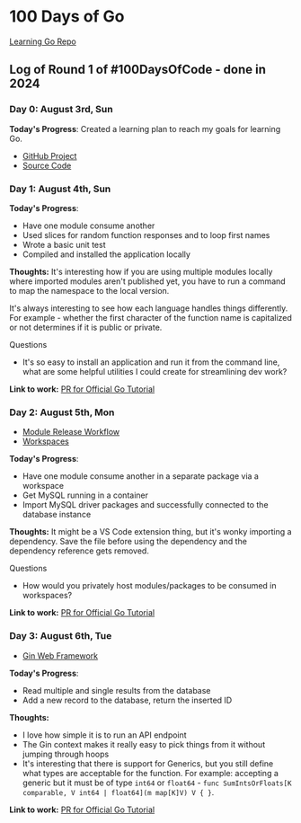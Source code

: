 # 100 Days of Go
[Learning Go Repo](https://github.com/craigmcampbell/learning-go)

## Log of Round 1 of #100DaysOfCode - done in 2024

### Day 0: August 3rd, Sun
**Today's Progress**: Created a learning plan to reach my goals for learning Go.

- [GitHub Project](https://github.com/users/craigmcampbell/projects/4)
- [Source Code](https://github.com/craigmcampbell/learning-go)

### Day 1: August 4th, Sun

**Today's Progress**: 
- Have one module consume another
- Used slices for random function responses and to loop first names
- Wrote a basic unit test
- Compiled and installed the application locally

**Thoughts:** 
It's interesting how if you are using multiple modules locally where imported modules aren't published yet, you have to run a command to map the namespace to the local version.

It's always interesting to see how each language handles things differently. For example - whether the first character of the function name is capitalized or not determines if it is public or private.

Questions
- It's so easy to install an application and run it from the command line, what are some helpful utilities I could create for streamlining dev work?

**Link to work:** 
[PR for Official Go Tutorial](https://github.com/craigmcampbell/learning-go/pull/14)

### Day 2: August 5th, Mon

- [Module Release Workflow](https://go.dev/doc/modules/release-workflow)
- [Workspaces](https://go.dev/ref/mod#workspaces)

**Today's Progress**: 
- Have one module consume another in a separate package via a workspace
- Get MySQL running in a container
- Import MySQL driver packages and successfully connected to the database instance

**Thoughts:** 
It might be a VS Code extension thing, but it's wonky importing a dependency. Save the file before using the dependency and the dependency reference gets removed.

Questions
- How would you privately host modules/packages to be consumed in workspaces?

**Link to work:** 
[PR for Official Go Tutorial](https://github.com/craigmcampbell/learning-go/pull/14)

### Day 3: August 6th, Tue

- [Gin Web Framework](https://gin-gonic.com/docs/)

**Today's Progress**: 
- Read multiple and single results from the database
- Add a new record to the database, return the inserted ID


**Thoughts:** 
- I love how simple it is to run an API endpoint
- The Gin context makes it really easy to pick things from it without jumping through hoops
- It's interesting that there is support for Generics, but you still define what types are acceptable for the function. For example: accepting a generic but it must be of type `int64` or `float64` - `func SumIntsOrFloats[K comparable, V int64 | float64](m map[K]V) V { }`. 

**Link to work:** 
[PR for Official Go Tutorial](https://github.com/craigmcampbell/learning-go/pull/14)
